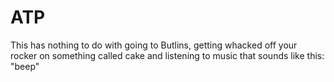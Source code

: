 ATP
=====
This has nothing to do with going to Butlins, getting whacked off your rocker on something called cake and listening to music that sounds like this: "beep"
